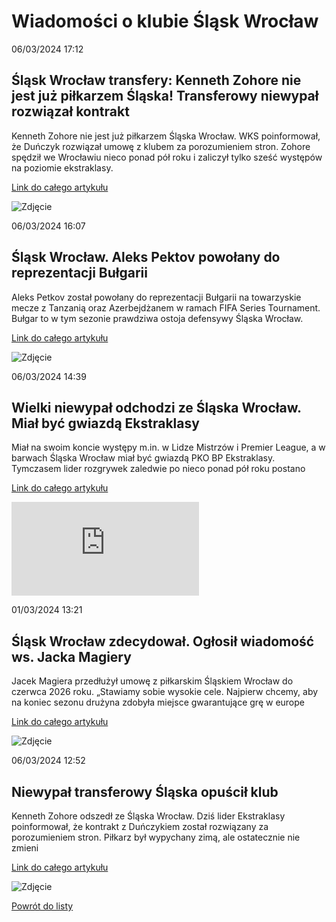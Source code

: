 # Wiadomości o klubie Śląsk Wrocław

06/03/2024  17:12 

## Śląsk Wrocław transfery: Kenneth Zohore nie jest już piłkarzem Śląska! Transferowy niewypał rozwiązał kontrakt 

Kenneth Zohore nie jest już piłkarzem Śląska Wrocław. WKS poinformował, że Duńczyk rozwiązał umowę z klubem za porozumieniem stron. Zohore spędził we Wrocławiu nieco ponad pół roku i zaliczył tylko sześć występów na poziomie ekstraklasy. 

[Link do całego artykułu](https://www.msn.com/pl-pl/sport/other/śląsk-wrocław-transfery-kenneth-zohore-nie-jest-już-piłkarzem-śląska-transferowy-niewypał-rozwiązał-kontrakt/ar-BB1jrkoG) 

![Zdjęcie](None) 

06/03/2024  16:07 

## Śląsk Wrocław. Aleks Pektov powołany do reprezentacji Bułgarii 

Aleks Petkov został powołany do reprezentacji Bułgarii na towarzyskie mecze z Tanzanią oraz Azerbejdżanem w ramach FIFA Series Tournament. Bułgar to w tym sezonie prawdziwa ostoja defensywy Śląska Wrocław. 

[Link do całego artykułu](https://www.msn.com/pl-pl/sport/other/śląsk-wrocław-aleks-pektov-powołany-do-reprezentacji-bułgarii/ar-BB1jr6oj) 

![Zdjęcie](https://d-art.ppstatic.pl/kadry/k/r/1/f4/9c/65e8822708f78_o_original.jpg) 

06/03/2024  14:39 

## Wielki niewypał odchodzi ze Śląska Wrocław. Miał być gwiazdą Ekstraklasy 

Miał na swoim koncie występy m.in. w Lidze Mistrzów i Premier League, a w barwach Śląska Wrocław miał być gwiazdą PKO BP Ekstraklasy. Tymczasem lider rozgrywek zaledwie po nieco ponad pół roku postano 

[Link do całego artykułu](https://www.msn.com/pl-pl/sport/other/wielki-niewypał-odchodzi-ze-śląska-wrocław-miał-być-gwiazdą-ekstraklasy/ar-BB1jqRhm) 

![Zdjęcie](https://img-s-msn-com.akamaized.net/tenant/amp/entityid/BB1jqYjN.img?w=3644&h=2049&m=4&q=84) 

01/03/2024  13:21 

## Śląsk Wrocław zdecydował. Ogłosił wiadomość ws. Jacka Magiery 

Jacek Magiera przedłużył umowę z piłkarskim Śląskiem Wrocław do czerwca 2026 roku. „Stawiamy sobie wysokie cele. Najpierw chcemy, aby na koniec sezonu drużyna zdobyła miejsce gwarantujące grę w europe 

[Link do całego artykułu](https://www.msn.com/pl-pl/sport/other/śląsk-wrocław-zdecydował-ogłosił-wiadomość-ws-jacka-magiery/ar-BB1jaD21) 

![Zdjęcie](https://gfx.sport.radiozet.pl/var/g3-radiozetsport/storage/images/pilka-nozna/ekstraklasa/slask-wroclaw-zdecydowal-oglosil-wiadomosc-ws-jacka-magiery/9348944-1-pol-PL/Slask-Wroclaw-zdecydowal.-Oglosil-wiadomosc-ws.-Jacka-Magiery_full-hd.jpg) 

06/03/2024  12:52 

## Niewypał transferowy Śląska opuścił klub 

Kenneth Zohore odszedł ze Śląska Wrocław. Dziś lider Ekstraklasy poinformował, że kontrakt z Duńczykiem został rozwiązany za porozumieniem stron. Piłkarz był wypychany zimą, ale ostatecznie nie zmieni 

[Link do całego artykułu](https://weszlo.com/2024/03/06/slask-wroclaw-kenneth-zohore-transfery/) 

![Zdjęcie](None) 

[Powrót do listy](https://jacekkajdan.github.io/ekstraklasa/lista_ekstraklasa)